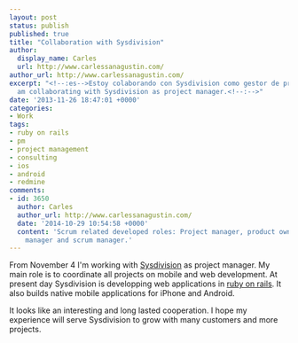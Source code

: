 ```yaml
---
layout: post
status: publish
published: true
title: "Collaboration with Sysdivision"
author:
  display_name: Carles
  url: http://www.carlessanagustin.com/
author_url: http://www.carlessanagustin.com/
excerpt: "<!--:es-->Estoy colaborando con Sysdivision como gestor de proyectos.<!--:--><!--:en-->I
  am collaborating with Sysdivision as project manager.<!--:-->"
date: '2013-11-26 18:47:01 +0000'
categories:
- Work
tags:
- ruby on rails
- pm
- project management
- consulting
- ios
- android
- redmine
comments:
- id: 3650
  author: Carles
  author_url: http://www.carlessanagustin.com/
  date: '2014-10-29 10:54:58 +0000'
  content: 'Scrum related developed roles: Project manager, product owner, product
    manager and scrum manager.'
---
```

From November 4 I'm working with [Sysdivision](http://sysdivision.com/ "Sysdivision") as project manager. My main role is to coordinate all projects on mobile and web development. At present day Sysdivision is developping web applications in [ruby on rails](http://rubyonrails.org/ "Ruby On Rails"). It also builds native mobile applications for iPhone and Android.

It looks like an interesting and long lasted cooperation. I hope my experience will serve Sysdivision to grow with many customers and more projects.
